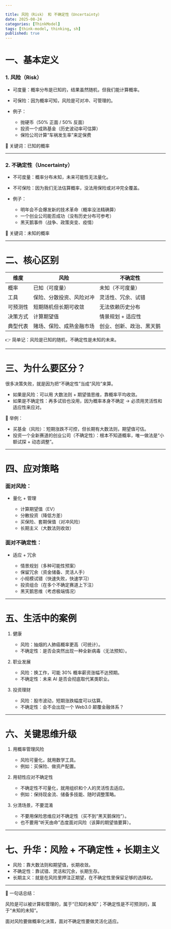 ```yaml
---

title: 风险（Risk） 和 不确定性（Uncertainty）
date: 2025-08-24
categories: [ThinkModel]
tags: [think-model, thinking, sh]
published: true
---
```



# 一、基本定义

### 1. 风险（Risk）

* 可度量：概率分布是已知的，结果虽然随机，但我们能计算概率。
* 可保险：因为概率可知，风险是可对冲、可管理的。
* 例子：

  * 抛硬币（50% 正面 / 50% 反面）
  * 投资一个成熟基金（历史波动率可估算）
  * 保险公司计算“车祸发生率”来定保费

📌 关键词：已知的概率

---

### 2. 不确定性（Uncertainty）

* 不可度量：概率分布未知，未来可能性无法量化。
* 不可保险：因为我们无法估算概率，没法用保险或对冲完全覆盖。
* 例子：

  * 明年会不会爆发新的技术革命（概率没法精确算）
  * 一个创业公司能否成功（没有历史分布可参考）
  * 黑天鹅事件（战争、政策突变、疫情）

📌 关键词：未知的概率

---

# 二、核心区别

| 维度   | 风险           | 不确定性         |
| ---- | ------------ | ------------ |
| 概率   | 已知（可度量）      | 未知（不可度量）     |
| 工具   | 保险、分散投资、风险对冲 | 灵活性、冗余、试错    |
| 可预测性 | 短期随机但长期可收敛   | 无法依赖历史分布     |
| 决策方式 | 计算期望值        | 情景规划 + 适应性   |
| 典型代表 | 赌场、保险、成熟金融市场 | 创业、创新、政治、黑天鹅 |

👉 简单记：风险是已知的随机，不确定性是未知的未来。

---

# 三、为什么要区分？

很多决策失败，就是因为把“不确定性”当成“风险”来算。

* 如果是风险：可以用 大数法则 + 期望值思维，靠概率平均收敛。
* 如果是不确定性：再多试验也没用，因为概率本身不确定 → 必须用灵活性和适应性来应对。

📌 举例：

* 买基金（风险）：短期涨跌不可控，但长期有大数法则，期望值可估。
* 投资一个全新赛道的创业公司（不确定性）：根本不知道概率，唯一做法是“小额试探 + 动态调整”。

---

# 四、应对策略

### 面对风险：

* 量化 + 管理

  * 计算期望值（EV）
  * 分散投资（降低方差）
  * 买保险、套期保值（对冲风险）
  * 长期主义（大数法则收敛）

### 面对不确定性：

* 适应 + 冗余

  * 情景规划（多种可能性预案）
  * 保留冗余（资金储备、灵活人手）
  * 小规模试错（快速失败，快速学习）
  * 投资组合（在多个不确定赛道上下注）
  * 黑天鹅思维（考虑极端情况）

---

# 五、生活中的案例

1. 健康

   * 风险：抽烟的人肺癌概率更高（可统计）。
   * 不确定性：是否会突然出现一种全新病毒（无法预知）。

2. 职业发展

   * 风险：换工作，可能 30% 概率薪资涨幅不达预期。
   * 不确定性：未来 AI 是否会彻底取代某类职业。

3. 投资理财

   * 风险：股市波动，短期涨跌幅度可以估算。
   * 不确定性：会不会出现一个 Web3.0 颠覆金融体系？

---

# 六、关键思维升级

1. 用概率管理风险

   * 风险可量化，就用数学工具。
   * 例如：买保险、做资产配置。

2. 用韧性应对不确定性

   * 不确定性不可量化，就用组织和个人的灵活性去适应。
   * 例如：保持现金流、储备多技能、随时调整策略。

3. 分清场景，不要混淆

   * 不要用保险思维应对不确定性（买不到“黑天鹅保险”）。
   * 也不要用“听天由命”态度面对风险（该算的期望值要算）。

---

# 七、升华：风险 + 不确定性 + 长期主义

* 风险：靠大数法则和期望值，长期收敛。
* 不确定性：靠试错、灵活和冗余，长期生存。
* 长期主义：就是在风险里押注正期望，在不确定性里保留足够的选择权。

---

📌 一句话总结：

风险是可以被计算和管理的，属于“已知的未知”；不确定性是不可预测的，属于“未知的未知”。

面对风险要做概率化决策，面对不确定性要做灵活化适应。
